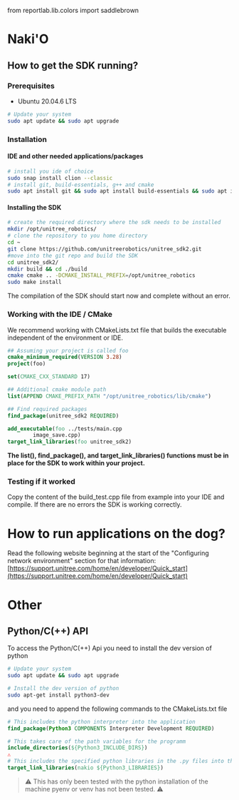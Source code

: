 from reportlab.lib.colors import saddlebrown

# Naki'O

## How to get the SDK running? 

### Prerequisites

*  Ubuntu 20.04.6 LTS

```bash
# Update your system 
sudo apt update && sudo apt upgrade
```


### Installation

#### IDE and other needed applications/packages

```bash
# install you ide of choice
sudo snap install clion --classic
# install git, build-essentials, g++ and cmake
sudo apt install git && sudo apt install build-essentials && sudo apt install g++ && sudo apt install cmake
```

#### Installing the SDK
```bash
# create the required directory where the sdk needs to be installed
mkdir /opt/unitree_robotics/
# clone the repository to you home directory
cd ~
git clone https://github.com/unitreerobotics/unitree_sdk2.git
#move into the git repo and build the SDK
cd unitree_sdk2/
mkdir build && cd ./build
cmake cmake .. -DCMAKE_INSTALL_PREFIX=/opt/unitree_robotics
sudo make install 
```
The compilation of the SDK should start now and complete without an error.

### Working with the IDE / CMake

We recommend working with CMakeLists.txt file that builds the executable independent of the environment or IDE.

```CMake
## Assuming your project is called foo
cmake_minimum_required(VERSION 3.28)
project(foo)

set(CMAKE_CXX_STANDARD 17)

## Additional cmake module path
list(APPEND CMAKE_PREFIX_PATH "/opt/unitree_robotics/lib/cmake")

## Find required packages
find_package(unitree_sdk2 REQUIRED)

add_executable(foo ../tests/main.cpp
        image_save.cpp)
target_link_libraries(foo unitree_sdk2)
```

**The list(), find_package(), and target_link_libraries() functions must be in place 
for the SDK to work within your project.**

### Testing if it worked

Copy the content of the build_test.cpp file from example into your IDE and compile. If there are no errors the SDK is working correctly.

# How to run applications on the dog?

Read the following website beginning at the start of the "Configuring network environment" section for that information: [https://support.unitree.com/home/en/developer/Quick_start](https://support.unitree.com/home/en/developer/Quick_start)

# Other

## Python/C(++) API
To access the Python/C(++) Api you need to install the dev version of python

```bash
# Update your system 
sudo apt update && sudo apt upgrade

# Install the dev version of python
sudo apt-get install python3-dev
```
and you need to append the following commands to the CMakeLists.txt file 

```cmake
# This includes the python interpreter into the application
find_package(Python3 COMPONENTS Interpreter Development REQUIRED)

# This takes care of the path variables for the programm
include_directories(${Python3_INCLUDE_DIRS})
⚠️ 
# This includes the specified python libraries in the .py files into the application
target_link_libraries(nakio ${Python3_LIBRARIES})
```
> ⚠️ This has only been tested with the python installation of the machine
> pyenv or venv has not been tested. ⚠️